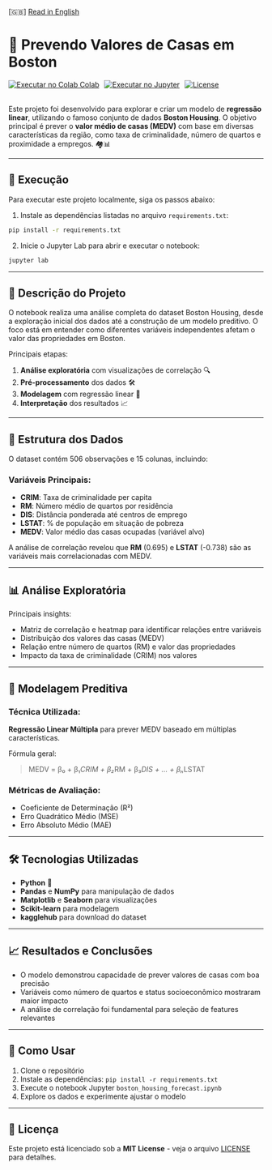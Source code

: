 [🇬🇧] [Read in English](README.md)

# 🏡 Prevendo Valores de Casas em Boston

<div style="display: flex; gap: 10px;">
    <a href="https://colab.research.google.com/github/ericshantos/playground/blob/main/projects/product_value_forecast/product_value_forecast.ipynb">
        <img src="https://colab.research.google.com/assets/colab-badge.svg" alt="Executar no Colab Colab" />
    </a>
    <a href="https://nbviewer.jupyter.org/github/ericshantos/playground/blob/main/projects/product_value_forecast/product_value_forecast.ipynb">
        <img src="https://img.shields.io/badge/Runs%20in-Jupyter-orange" alt="Executar no Jupyter" />
    </a>
    <a href="https://opensource.org/licenses/MIT">
        <img src="https://img.shields.io/badge/License-MIT-blue.svg" alt="License" />
    </a>
</div>

<br>

Este projeto foi desenvolvido para explorar e criar um modelo de **regressão linear**, utilizando o famoso conjunto de dados **Boston Housing**. O objetivo principal é prever o **valor médio de casas (MEDV)** com base em diversas características da região, como taxa de criminalidade, número de quartos e proximidade a empregos. 🏘️📊

---

## 🚀 Execução

Para executar este projeto localmente, siga os passos abaixo:

1. Instale as dependências listadas no arquivo `requirements.txt`:

```bash
pip install -r requirements.txt
```

2. Inicie o Jupyter Lab para abrir e executar o notebook:

```bash
jupyter lab
```
---

## 📝 Descrição do Projeto

O notebook realiza uma análise completa do dataset Boston Housing, desde a exploração inicial dos dados até a construção de um modelo preditivo. O foco está em entender como diferentes variáveis independentes afetam o valor das propriedades em Boston.

Principais etapas:
1. **Análise exploratória** com visualizações de correlação 🔍
2. **Pré-processamento** dos dados 🛠️
3. **Modelagem** com regressão linear 🧮
4. **Interpretação** dos resultados 📈

---

## 📂 Estrutura dos Dados

O dataset contém 506 observações e 15 colunas, incluindo:

### Variáveis Principais:
- **CRIM**: Taxa de criminalidade per capita
- **RM**: Número médio de quartos por residência
- **DIS**: Distância ponderada até centros de emprego
- **LSTAT**: % de população em situação de pobreza
- **MEDV**: Valor médio das casas ocupadas (variável alvo)

A análise de correlação revelou que **RM** (0.695) e **LSTAT** (-0.738) são as variáveis mais correlacionadas com MEDV.

---

## 📊 Análise Exploratória

Principais insights:
- Matriz de correlação e heatmap para identificar relações entre variáveis
- Distribuição dos valores das casas (MEDV)
- Relação entre número de quartos (RM) e valor das propriedades
- Impacto da taxa de criminalidade (CRIM) nos valores

---

## 🧠 Modelagem Preditiva

### Técnica Utilizada:
**Regressão Linear Múltipla** para prever MEDV baseado em múltiplas características.

Fórmula geral:
> MEDV = β₀ + β₁*CRIM + β₂*RM + β₃*DIS + ... + βₙ*LSTAT

### Métricas de Avaliação:
- Coeficiente de Determinação (R²)
- Erro Quadrático Médio (MSE)
- Erro Absoluto Médio (MAE)

---

## 🛠️ Tecnologias Utilizadas

- **Python** 🐍
- **Pandas** e **NumPy** para manipulação de dados
- **Matplotlib** e **Seaborn** para visualizações
- **Scikit-learn** para modelagem
- **kagglehub** para download do dataset

---

## 📈 Resultados e Conclusões

- O modelo demonstrou capacidade de prever valores de casas com boa precisão
- Variáveis como número de quartos e status socioeconômico mostraram maior impacto
- A análise de correlação foi fundamental para seleção de features relevantes

---

## 🚀 Como Usar

1. Clone o repositório
2. Instale as dependências: `pip install -r requirements.txt`
3. Execute o notebook Jupyter `boston_housing_forecast.ipynb`
4. Explore os dados e experimente ajustar o modelo

---

## 📜 Licença

Este projeto está licenciado sob a **MIT License** - veja o arquivo [LICENSE](https://opensource.org/licenses/MIT) para detalhes.
